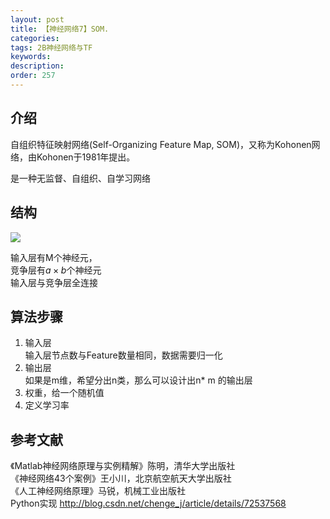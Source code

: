 ```yaml
---
layout: post
title: 【神经网络7】SOM.
categories:
tags: 2B神经网络与TF
keywords:
description:
order: 257
---
```


## 介绍

自组织特征映射网络(Self-Organizing Feature Map, SOM)，又称为Kohonen网络，由Kohonen于1981年提出。  


是一种无监督、自组织、自学习网络

## 结构
<img src='http://www.guofei.site/public/postimg/ann_som.png'>

输入层有M个神经元，  
竞争层有$a\times b$个神经元  
输入层与竞争层全连接  

## 算法步骤
1. 输入层  
输入层节点数与Feature数量相同，数据需要归一化
2. 输出层  
如果是m维，希望分出n类，那么可以设计出n* m 的输出层  
3. 权重，给一个随机值
4. 定义学习率



## 参考文献
《Matlab神经网络原理与实例精解》陈明，清华大学出版社   
《神经网络43个案例》王小川，北京航空航天大学出版社  
《人工神经网络原理》马锐，机械工业出版社  
Python实现 http://blog.csdn.net/chenge_j/article/details/72537568  
